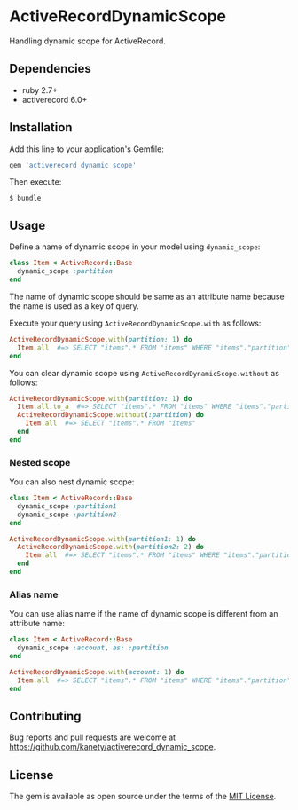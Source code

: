 # ActiveRecordDynamicScope

Handling dynamic scope for ActiveRecord.

## Dependencies

* ruby 2.7+
* activerecord 6.0+

## Installation

Add this line to your application's Gemfile:

```ruby
gem 'activerecord_dynamic_scope'
```

Then execute:

    $ bundle

## Usage

Define a name of dynamic scope in your model using `dynamic_scope`:

```ruby
class Item < ActiveRecord::Base
  dynamic_scope :partition
end
```

The name of dynamic scope should be same as an attribute name because the name is used as a key of query.

Execute your query using `ActiveRecordDynamicScope.with` as follows:

```ruby
ActiveRecordDynamicScope.with(partition: 1) do
  Item.all  #=> SELECT "items".* FROM "items" WHERE "items"."partition" = 1
end
```

You can clear dynamic scope using `ActiveRecordDynamicScope.without` as follows:

```ruby
ActiveRecordDynamicScope.with(partition: 1) do
  Item.all.to_a  #=> SELECT "items".* FROM "items" WHERE "items"."partition" = 1
  ActiveRecordDynamicScope.without(:partition) do
    Item.all  #=> SELECT "items".* FROM "items"
  end
end
```

### Nested scope

You can also nest dynamic scope:

```ruby
class Item < ActiveRecord::Base
  dynamic_scope :partition1
  dynamic_scope :partition2
end

ActiveRecordDynamicScope.with(partition1: 1) do
  ActiveRecordDynamicScope.with(partition2: 2) do
    Item.all  #=> SELECT "items".* FROM "items" WHERE "items"."partition1" = 1 AND "items"."partition2" = 2
  end
end
```

### Alias name

You can use alias name if the name of dynamic scope is different from an attribute name:

```ruby
class Item < ActiveRecord::Base
  dynamic_scope :account, as: :partition
end

ActiveRecordDynamicScope.with(account: 1) do
  Item.all  #=> SELECT "items".* FROM "items" WHERE "items"."partition" = 1
end
```

## Contributing

Bug reports and pull requests are welcome at https://github.com/kanety/activerecord_dynamic_scope.

## License

The gem is available as open source under the terms of the [MIT License](http://opensource.org/licenses/MIT).
